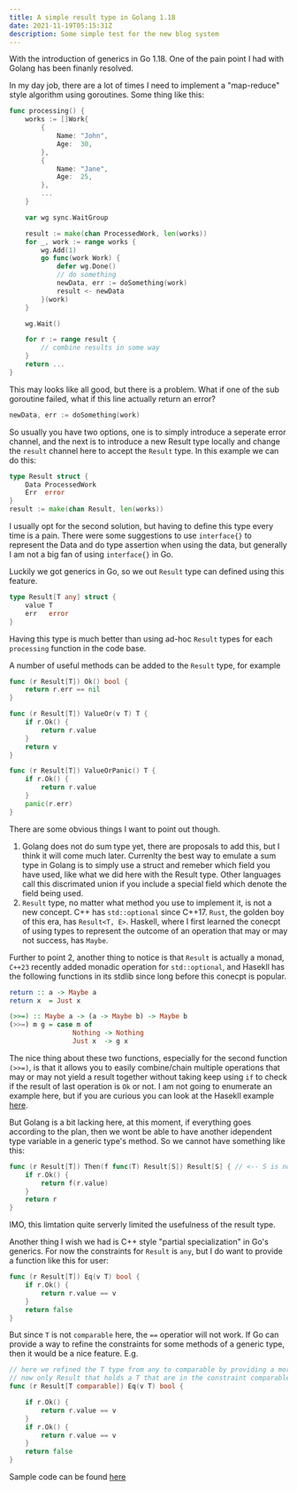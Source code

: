 ```yaml
---
title: A simple result type in Golang 1.18
date: 2021-11-19T05:15:31Z
description: Some simple test for the new blog system
---
```


With the introduction of generics in Go 1.18. One of the pain point I had with Golang has been finanly resolved.

In my day job, there are a lot of times I need to implement a "map-reduce" style algorithm using goroutines. Some thing like this:

```go
func processing() {
    works := []Work{
        {
            Name: "John",
            Age:  30,
        },
        {
            Name: "Jane",
            Age:  25,
        },
        ...
    }

    var wg sync.WaitGroup

    result := make(chan ProcessedWork, len(works))
    for _, work := range works {
        wg.Add(1)
        go func(work Work) {
            defer wg.Done()
            // do something
            newData, err := doSomething(work)
            result <- newData
        }(work)
    }

    wg.Wait()

    for r := range result {
        // combine results in some way
    }
    return ...
}
```

This may looks like all good, but there is a problem. What if one of the sub goroutine failed, what if this line actually return an error?

```go
newData, err := doSomething(work)
```

So usually you have two options, one is to simply introduce a seperate error channel, and the next is to introduce a new Result type locally and change the `result` channel here to accept the `Result` type. In this example we can do this:

```go
type Result struct {
    Data ProcessedWork
    Err  error
}
result := make(chan Result, len(works))
```

I usually opt for the second solution, but having to define this type every time is a pain. There were some suggestions to use `interface{}` to represent the Data and do type assertion when using the data, but generally I am not a big fan of using `interface{}` in Go.

Luckily we got generics in Go, so we out `Result` type can defined using this feature.

```go
type Result[T any] struct {
	value T
	err   error
}
```

Having this type is much better than using ad-hoc `Result` types for each `processing` function in the code base.

A number of useful methods can be added to the `Result` type, for example

```go
func (r Result[T]) Ok() bool {
	return r.err == nil
}

func (r Result[T]) ValueOr(v T) T {
	if r.Ok() {
		return r.value
	}
	return v
}

func (r Result[T]) ValueOrPanic() T {
	if r.Ok() {
		return r.value
	}
	panic(r.err)
}
```

There are some obvious things I want to point out though.

1. Golang does not do sum type yet, there are proposals to add this, but I think it will come much later. Currenlty the best way to emulate a sum type in Golang is to simply use a struct and remeber which field you have used, like what we did here with the Result type. Other languages call this discrimated union if you include a special field which denote the field being used.
2. `Result` type, no matter what method you use to implement it, is not a new concept. C++ has `std::optional` since C++17. `Rust`, the golden boy of this era, has `Result<T, E>`. Haskell, where I first learned the conecpt of using types to represent the outcome of an operation that may or may not success, has `Maybe`.

Further to point 2, another thing to notice is that `Result` is actually a monad, `C++23` recently added monadic operation for `std::optional`, and Hasekll has the following functions in its stdlib since long before this conecpt is popular.

```haskell
return :: a -> Maybe a
return x  = Just x

(>>=) :: Maybe a -> (a -> Maybe b) -> Maybe b
(>>=) m g = case m of
                Nothing -> Nothing
                Just x  -> g x
```

The nice thing about these two functions, especially for the second function `(>>=)`, is that it allows you to easily combine/chain multiple operations that may or may not yield a result together without taking keep using `if` to check if the result of last operation is `Ok` or not. I am not going to enumerate an example here, but if you are curious you can look at the Hasekll example [here](https://en.wikibooks.org/wiki/Haskell/Understanding_monads/Maybe).

But Golang is a bit lacking here, at this moment, if everything goes according to the plan, then we wont be able to have another idependent type variable in a generic type's method. So we cannot have something like this:

```go
func (r Result[T]) Then(f func(T) Result[S]) Result[S] { // <-- S is not allowed, we can only use T
	if r.Ok() {
		return f(r.value)
	}
	return r
}
```

IMO, this limtation quite serverly limited the usefulness of the result type.

Another thing I wish we had is C++ style "partial specialization" in Go's generics. For now the constraints for `Result` is `any`, but I do want to provide a function like this for user:

```go
func (r Result[T]) Eq(v T) bool {
    if r.Ok() {
        return r.value == v
    }
    return false
}
```

But since `T` is not `comparable` here, the `==` operatior will not work. If Go can provide a way to refine the constraints for some methods of a generic type, then it would be a nice feature. E.g.

```go
// here we refined the T type from any to comparable by providing a more precise constraints in the method receiver type
// now only Result that holds a T that are in the constraint comparable will have this method enabled.
func (r Result[T comparable]) Eq(v T) bool {

    if r.Ok() {
        return r.value == v
    }
    if r.Ok() {
        return r.value == v
    }
    return false
}
```

Sample code can be found [here](https://github.com/bobfang1992/go-result)

